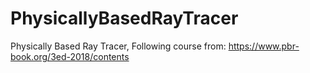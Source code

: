 # PhysicallyBasedRayTracer
Physically Based Ray Tracer, Following course from: https://www.pbr-book.org/3ed-2018/contents
